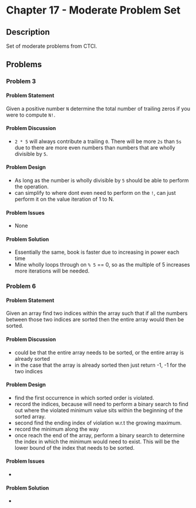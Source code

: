 # Chapter 17 - Moderate Problem Set
## Description
Set of moderate problems from CTCI.

## Problems
### Problem 3
#### Problem Statement
> 
Given a positive number `N` determine the total number of trailing zeros if you were to compute `N!`.

#### Problem Discussion
- `2 * 5` will always contribute a trailing `0`.  There will be more `2s` than `5s` due to there are more even numbers than numbers that are wholly divisible by `5`.

#### Problem Design
- As long as the number is wholly divisible by `5` should be able to perform the operation.
- can simplify to where dont even need to perform on the `!`, can just perform it on the value iteration of 1 to N.

#### Problem Issues
- None

#### Problem Solution
- Essentially the same, book is faster due to increasing in power each time
- Mine wholly loops through on `% 5` == 0, so as the multiple of 5 increases more iterations will be needed.

### Problem 6
#### Problem Statement
> 
Given an array find two indices within the array such that if all the numbers between those two indices are sorted then the entire array would then be sorted.

#### Problem Discussion
- could be that the entire array needs to be sorted, or the entire array is already sorted
- in the case that the array is already sorted then just return -1, -1 for the two indices 

#### Problem Design
- find the first occurrence in which sorted order is violated.
- record the indices, because will need to perform a binary search to find out where the violated minimum value sits within the beginning of the sorted array.
- second find the ending index of violation w.r.t the growing maximum.
- record the minimum along the way
- once reach the end of the array, perform a binary search to determine the index in which the minimum would need to exist.  This will be the lower bound of the index that needs to be sorted.

#### Problem Issues
- 

#### Problem Solution
-